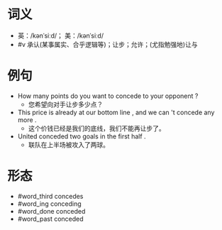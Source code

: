 # 词义
- 英：/kənˈsiːd/； 美：/kənˈsiːd/
- #v 承认(某事属实、合乎逻辑等)；让步；允许；(尤指勉强地)让与
# 例句
- How many points do you want to concede to your opponent ?
	- 您希望向对手让步多少点？
- This price is already at our bottom line , and we can 't concede any more .
	- 这个价钱已经是我们的底线，我们不能再让步了。
- United conceded two goals in the first half .
	- 联队在上半场被攻入了两球。
# 形态
- #word_third concedes
- #word_ing conceding
- #word_done conceded
- #word_past conceded
